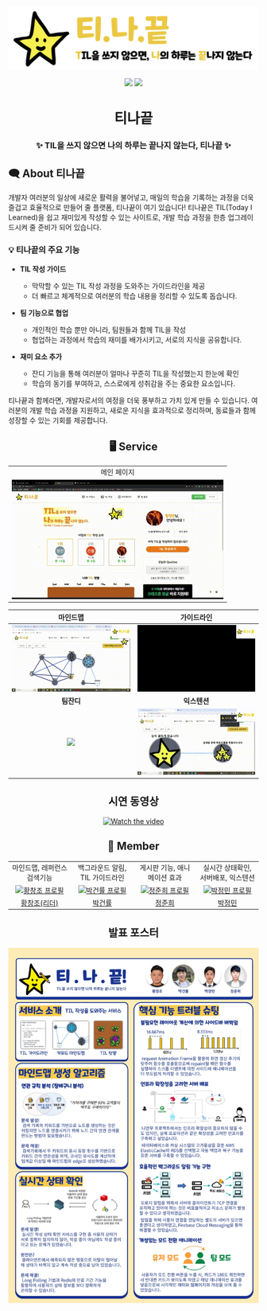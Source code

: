 <div align="center">
<a href="https://tilfullstop.site/">
<img src="https://github.com/jungle-FullStop/.github/blob/c0b1728f1ef85cf1e3e8648fa0102711af3627bf/profile/logo.png" alt="티나끝 이동하기"/>
</a>

[![](https://img.shields.io/badge/-FullStop-important?style=flat&logo=airplayvideo&logoColor=white&labelColor=black&color=%FFFF00)](https://tilfullstop.site/home)
[![](https://img.shields.io/badge/-FullStop_Extension-important?style=flat&logo=angellist&logoColor=balck&labelColor=black&color=white)
](https://chromewebstore.google.com/detail/%ED%8B%B0%EB%82%98%EB%81%9D-til-%EC%9E%91%EC%84%B1%EB%8F%84%EC%9A%B0%EB%AF%B8/iippaokmojjmpmgcpidfeniaodkbpphl?hl=ko&authuser=0)



# 티나끝

### ✨ TIL을 쓰지 않으면 나의 하루는 끝나지 않는다, 티나끝 ✨

<div align="left">

## 🗨️ About 티나끝


개발자 여러분의 일상에 새로운 활력을 불어넣고, 매일의 학습을 기록하는 과정을 더욱 즐겁고 효율적으로 만들어 줄 플랫폼, 티나끝이 여기 있습니다! 티나끝은 TIL(Today I Learned)을 쉽고 재미있게 작성할 수 있는 사이트로, 개발 학습 과정을 한층 업그레이드시켜 줄 준비가 되어 있습니다.


### 💡 티나끝의 주요 기능

- **TIL 작성 가이드**
  - 막막할 수 있는 TIL 작성 과정을 도와주는 가이드라인을 제공
  - 더 빠르고 체계적으로 여러분의 학습 내용을 정리할 수 있도록 돕습니다.

- **팀 기능으로 협업**
  - 개인적인 학습 뿐만 아니라, 팀원들과 함께 TIL을 작성
  - 협업하는 과정에서 학습의 재미를 배가시키고, 서로의 지식을 공유합니다.

- **재미 요소 추가**
  - 잔디 기능을 통해 여러분이 얼마나 꾸준히 TIL을 작성했는지 한눈에 확인
  - 학습의 동기를 부여하고, 스스로에게 성취감을 주는 중요한 요소입니다.

티나끝과 함께라면, 개발자로서의 여정을 더욱 풍부하고 가치 있게 만들 수 있습니다. 여러분의 개발 학습 과정을 지원하고, 새로운 지식을 효과적으로 정리하며, 동료들과 함께 성장할 수 있는 기회를 제공합니다.

</div>

## 🖥️ Service

<table>
<tr >
<td align="center">
메인 페이지
</td>
</tr>
<tr>
<td align="center">
      <img src='https://github.com/jungle-FullStop/.github/blob/c0b1728f1ef85cf1e3e8648fa0102711af3627bf/profile/mainpage.gif'>
    </td>
</tr>
</table>


|                                                        마인드맵                                                        |                                                         가이드라인                                                        |
| :---------------------------------------------------------------------------------------------------------------------: | :---------------------------------------------------------------------------------------------------------------------: |
| <img src='https://github.com/jungle-FullStop/.github/blob/c0b1728f1ef85cf1e3e8648fa0102711af3627bf/profile/mindmap.gif'> | <img src='https://github.com/jungle-FullStop/.github/blob/c0b1728f1ef85cf1e3e8648fa0102711af3627bf/profile/guideline.gif'> |
|                                                     <b>팀잔디</b>                                                      |                                                <b>익스텐션</b>                                                |
| <img src='https://github.com/jungle-FullStop/.github/blob/c0b1728f1ef85cf1e3e8648fa0102711af3627bf/profile/grass.gif'> | <img src='https://github.com/jungle-FullStop/.github/blob/c0b1728f1ef85cf1e3e8648fa0102711af3627bf/profile/extension.gif'> |


## 시연 동영상
[![Watch the video](https://img.youtube.com/vi/R29g41kvHS4/maxresdefault.jpg)](https://www.youtube.com/watch?v=R29g41kvHS4)


## 👻 Member

<table>
<tr>
<td align="center"> 마인드맵, 레퍼런스 검색기능 </td>
<td align="center"> 백그라운드 알림, TIL 가이드라인 </td>
<td align="center"> 게시판 기능, 애니메이션 효과 </td>
<td align="center"> 실시간 상태확인, 서버배포, 익스텐션 </td>
</tr>
  <tr>
    <td align="center" width="120px">
      <a href="https://github.com/YellaCRE" target="_blank">
        <img src="https://avatars.githubusercontent.com/u/76480887?v=4" alt="황창조 프로필" />
      </a>
    </td>
    <td align="center" width="120px">
      <a href="https://github.com/gun9311" target="_blank">
        <img src="https://avatars.githubusercontent.com/u/145307395?v=4" alt="박건률 프로필" />
      </a>
    </td>
    <td align="center" width="120px">
      <a href="https://github.com/junhee1203" target="_blank">
        <img src="https://avatars.githubusercontent.com/u/147376710?v=4" alt="정준희 프로필" />
      </a>
    </td>
    <td align="center" width="120px">
      <a href="https://github.com/ParkJJungmIn" target="_blank">
        <img src="https://avatars.githubusercontent.com/u/61037158?v=4" alt="박정민 프로필" />
      </a>
    </td>
    
  </tr>
  <tr>
    <td align="center">
      <a href="https://github.com/YellaCRE" target="_blank">
        황창조(리더)
      </a>
    </td>
     <td align="center">
      <a href="https://github.com/gun9311" target="_blank">
       박건률
      </a>
    </td> 
     <td align="center">
      <a href="https://github.com/junhee1203" target="_blank">
       정준희
      </a>
       <td align="center">
      <a href="https://github.com/ParkJJungmIn" target="_blank">
        박정민
      </a>
    </td>
  </tr>
</table>


## 발표 포스터

<img width="600px" src='https://github.com/jungle-FullStop/frontend/blob/main/public/images/fullstop_post.jpg'  alt="장표"/>
